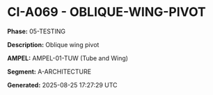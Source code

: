 # CI-A069 - OBLIQUE-WING-PIVOT

**Phase:** 05-TESTING

**Description:** Oblique wing pivot

**AMPEL:** AMPEL-01-TUW (Tube and Wing)

**Segment:** A-ARCHITECTURE

**Generated:** 2025-08-25 17:27:29 UTC
